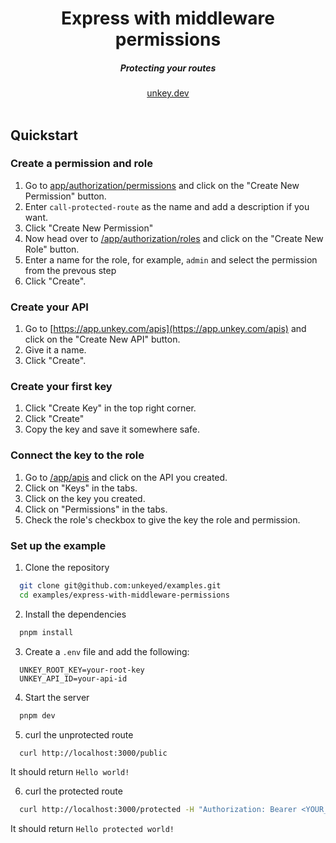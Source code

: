 
<div align="center">
    <h1 align="center">Express with middleware permissions</h1>
    <h5>Protecting your routes</h5>
</div>

<div align="center">
  <a href="https://unkey.dev">unkey.dev</a>
</div>
<br/>


## Quickstart

### Create a permission and role

1. Go to [app/authorization/permissions](https://app.unkey.com/authorization/permissions) and click on the "Create New Permission" button.
2. Enter `call-protected-route` as the name and add a description if you want.
3. Click "Create New Permission"
4. Now head over to [/app/authorization/roles](https://app.unkey.com/authorization/roles) and click on the "Create New Role" button.
5. Enter a name for the role, for example, `admin` and select the permission from the prevous step
6. Click "Create".


### Create your API

1. Go to [https://app.unkey.com/apis](https://app.unkey.com/apis) and click on the "Create New API" button.
2. Give it a name.
3. Click "Create".


### Create your first key

1. Click "Create Key" in the top right corner.
2. Click "Create"
3. Copy the key and save it somewhere safe.


### Connect the key to the role

1. Go to [/app/apis](https://app.unkey.com/apis) and click on the API you created.
2. Click on "Keys" in the tabs.
3. Click on the key you created.
4. Click on "Permissions" in the tabs.
5. Check the role's checkbox to give the key the role and permission.



### Set up the example

1. Clone the repository
```bash
  git clone git@github.com:unkeyed/examples.git
  cd examples/express-with-middleware-permissions
```

2. Install the dependencies
```bash
  pnpm install
```

3. Create a `.env` file and add the following:
```env
  UNKEY_ROOT_KEY=your-root-key
  UNKEY_API_ID=your-api-id
```

4. Start the server
```bash
  pnpm dev
```

5. curl the unprotected route
```bash
  curl http://localhost:3000/public
```
It should return `Hello world!`

6. curl the protected route
```bash
  curl http://localhost:3000/protected -H "Authorization: Bearer <YOUR_KEY>"
```

It should return `Hello protected world!`
